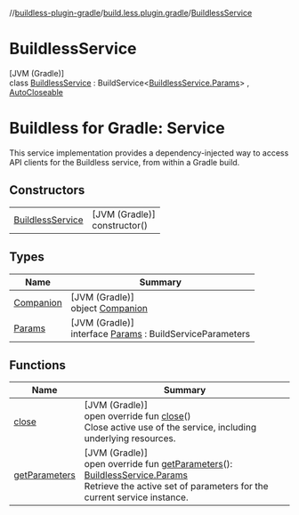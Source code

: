 //[buildless-plugin-gradle](../../../index.md)/[build.less.plugin.gradle](../index.md)/[BuildlessService](index.md)

# BuildlessService

[JVM (Gradle)]\
class [BuildlessService](index.md) : BuildService&lt;[BuildlessService.Params](-params/index.md)&gt; , [AutoCloseable](https://docs.oracle.com/en/java/javase/11/docs/api/java.base/java/lang/AutoCloseable.html)

# Buildless for Gradle: Service

This service implementation provides a dependency-injected way to access API clients for the Buildless service, from within a Gradle build.

## Constructors

| | |
|---|---|
| [BuildlessService](-buildless-service.md) | [JVM (Gradle)]<br>constructor() |

## Types

| Name | Summary |
|---|---|
| [Companion](-companion/index.md) | [JVM (Gradle)]<br>object [Companion](-companion/index.md) |
| [Params](-params/index.md) | [JVM (Gradle)]<br>interface [Params](-params/index.md) : BuildServiceParameters |

## Functions

| Name | Summary |
|---|---|
| [close](close.md) | [JVM (Gradle)]<br>open override fun [close](close.md)()<br>Close active use of the service, including underlying resources. |
| [getParameters](get-parameters.md) | [JVM (Gradle)]<br>open override fun [getParameters](get-parameters.md)(): [BuildlessService.Params](-params/index.md)<br>Retrieve the active set of parameters for the current service instance. |
